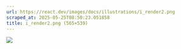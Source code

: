 ```yaml
---
url: https://react.dev/images/docs/illustrations/i_render2.png
scraped_at: 2025-05-25T08:50:23.051858
title: i_render2.png (565×539)
---
```


![](https://react.dev/images/docs/illustrations/i_render2.png)

